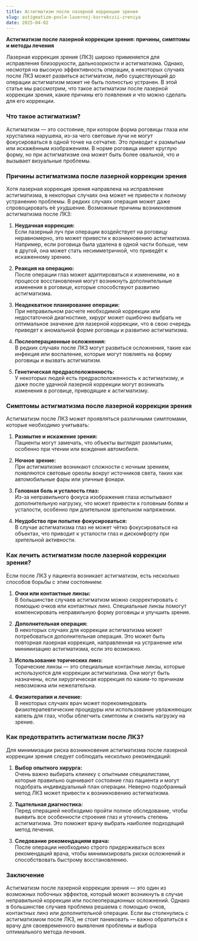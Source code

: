 ```yaml
---
title: Астигматизм после лазерной коррекции зрения
slug: astigmatizm-posle-lazernoj-korrekczii-zreniya
date: 2025-04-02
---
```

<p class="" data-start="0" data-end="83">
  <strong data-start="0" data-end="83">Астигматизм после лазерной коррекции зрения: причины, симптомы и методы лечения</strong>
</p>

<p class="" data-start="85" data-end="534">
  Лазерная коррекция зрения (ЛКЗ) широко применяется для исправления близорукости, дальнозоркости и астигматизма. Однако, несмотря на высокую эффективность операции, в некоторых случаях после ЛКЗ может развиться астигматизм, либо существующий до операции астигматизм может не быть полностью устранен. В этой статье мы рассмотрим, что такое астигматизм после лазерной коррекции зрения, какие причины его появления и что можно сделать для его коррекции.
</p>

<h3 class="" data-start="536" data-end="562">
  Что такое астигматизм?
</h3>

<p class="" data-start="564" data-end="904">
  Астигматизм — это состояние, при котором форма роговицы глаза или хрусталика нарушена, из-за чего световые лучи не могут фокусироваться в одной точке на сетчатке. Это приводит к размытым или искажённым изображениям. В норме роговица имеет круглую форму, но при астигматизме она может быть более овальной, что и вызывает визуальные проблемы.
</p>

<h3 class="" data-start="906" data-end="962">
  Причины астигматизма после лазерной коррекции зрения
</h3>

<p class="" data-start="964" data-end="1229">
  Хотя лазерная коррекция зрения направлена на исправление астигматизма, в некоторых случаях она может не привести к полному устранению проблемы. В редких случаях операция может даже спровоцировать её ухудшение. Возможные причины возникновения астигматизма после ЛКЗ:
</p>

<ol data-start="1231" data-end="2432">
  <li class="" data-start="1231" data-end="1522">
    <p class="" data-start="1234" data-end="1522">
      <strong data-start="1234" data-end="1258">Неудачная коррекция:</strong><br data-start="1258" data-end="1261" />Если лазерный луч при операции воздействует на роговицу неравномерно, это может привести к возникновению астигматизма. Например, если роговица была удалена в одной части больше, чем в другой, она может стать несимметричной, что приведёт к искаженному зрению.
    </p>
  </li>
  
  <li class="" data-start="1524" data-end="1738">
    <p class="" data-start="1527" data-end="1738">
      <strong data-start="1527" data-end="1551">Реакция на операцию:</strong><br data-start="1551" data-end="1554" />После операции глаз может адаптироваться к изменениям, но в процессе восстановления могут возникнуть дополнительные изменения в роговице, которые способствуют развитию астигматизма.
    </p>
  </li>
  
  <li class="" data-start="1740" data-end="2024">
    <p class="" data-start="1743" data-end="2024">
      <strong data-start="1743" data-end="1782">Неадекватное планирование операции:</strong><br data-start="1782" data-end="1785" />При неправильном расчете необходимой коррекции или недостаточной диагностике, хирург может ошибочно выбрать не оптимальное значение для лазерной коррекции, что в свою очередь приведет к аномальной форме роговицы и развитию астигматизма.
    </p>
  </li>
  
  <li class="" data-start="2026" data-end="2221">
    <p class="" data-start="2029" data-end="2221">
      <strong data-start="2029" data-end="2062">Послеоперационные осложнения:</strong><br data-start="2062" data-end="2065" />В редких случаях после ЛКЗ могут развиться осложнения, такие как инфекция или воспаление, которые могут повлиять на форму роговицы и вызвать астигматизм.
    </p>
  </li>
  
  <li class="" data-start="2223" data-end="2432">
    <p class="" data-start="2226" data-end="2432">
      <strong data-start="2226" data-end="2263">Генетическая предрасположенность:</strong><br data-start="2263" data-end="2266" />У некоторых людей есть предрасположенность к астигматизму, и даже после удачной лазерной коррекции могут возникать изменения в роговице, приводящие к астигматизму.
    </p>
  </li>
</ol>

<h3 class="" data-start="2434" data-end="2491">
  Симптомы астигматизма после лазерной коррекции зрения
</h3>

<p class="" data-start="2493" data-end="2585">
  Астигматизм после ЛКЗ может проявляться различными симптомами, которые необходимо учитывать:
</p>

<ol data-start="2587" data-end="3328">
  <li class="" data-start="2587" data-end="2729">
    <p class="" data-start="2590" data-end="2729">
      <strong data-start="2590" data-end="2622">Размытие и искажение зрения:</strong><br data-start="2622" data-end="2625" />Пациенты могут замечать, что объекты выглядят размытыми, особенно при чтении или вождения автомобиля.
    </p>
  </li>
  
  <li class="" data-start="2731" data-end="2913">
    <p class="" data-start="2734" data-end="2913">
      <strong data-start="2734" data-end="2752">Ночное зрение:</strong><br data-start="2752" data-end="2755" />При астигматизме возникают сложности с ночным зрением, появляются световые ореолы вокруг источников света, таких как автомобильные фары или уличные фонари.
    </p>
  </li>
  
  <li class="" data-start="2915" data-end="3135">
    <p class="" data-start="2918" data-end="3135">
      <strong data-start="2918" data-end="2953">Головная боль и усталость глаз:</strong><br data-start="2953" data-end="2956" />Из-за неправильного фокуса изображения глаза испытывают дополнительную нагрузку, что может привести к головным болям и усталости, особенно при длительном зрительном напряжении.
    </p>
  </li>
  
  <li class="" data-start="3137" data-end="3328">
    <p class="" data-start="3140" data-end="3328">
      <strong data-start="3140" data-end="3182">Неудобство при попытке фокусироваться:</strong><br data-start="3182" data-end="3185" />В случае астигматизма глаз не может чётко фокусироваться на объектах, что приводит к усталости глаз и дискомфорту при зрительной активности.
    </p>
  </li>
</ol>

<h3 class="" data-start="3330" data-end="3389">
  Как лечить астигматизм после лазерной коррекции зрения?
</h3>

<p class="" data-start="3391" data-end="3489">
  Если после ЛКЗ у пациента возникает астигматизм, есть несколько способов борьбы с этим состоянием:
</p>

<ol data-start="3491" data-end="4429">
  <li class="" data-start="3491" data-end="3710">
    <p class="" data-start="3494" data-end="3710">
      <strong data-start="3494" data-end="3524">Очки или контактные линзы:</strong><br data-start="3524" data-end="3527" />В большинстве случаев астигматизм можно скорректировать с помощью очков или контактных линз. Специальные линзы помогут компенсировать неправильную форму роговицы и улучшить зрение.
    </p>
  </li>
  
  <li class="" data-start="3712" data-end="3961">
    <p class="" data-start="3715" data-end="3961">
      <strong data-start="3715" data-end="3743">Дополнительная операция:</strong><br data-start="3743" data-end="3746" />В некоторых случаях для коррекции астигматизма может потребоваться дополнительная операция. Это может быть повторная лазерная коррекция, направленная на устранение или минимизацию астигматизма, если это возможно.
    </p>
  </li>
  
  <li class="" data-start="3963" data-end="4212">
    <p class="" data-start="3966" data-end="4212">
      <strong data-start="3966" data-end="4000">Использование торических линз:</strong><br data-start="4000" data-end="4003" />Торические линзы — это специальные контактные линзы, которые используются для коррекции астигматизма. Они могут быть назначены, если хирургическая коррекция по каким-то причинам невозможна или нежелательна.
    </p>
  </li>
  
  <li class="" data-start="4214" data-end="4429">
    <p class="" data-start="4217" data-end="4429">
      <strong data-start="4217" data-end="4244">Физиотерапия и лечение:</strong><br data-start="4244" data-end="4247" />В некоторых случаях врач может порекомендовать физиотерапевтические процедуры или использование увлажняющих капель для глаз, чтобы облегчить симптомы и снизить нагрузку на зрение.
    </p>
  </li>
</ol>

<h3 class="" data-start="4431" data-end="4475">
  Как предотвратить астигматизм после ЛКЗ?
</h3>

<p class="" data-start="4477" data-end="4599">
  Для минимизации риска возникновения астигматизма после лазерной коррекции зрения следует соблюдать несколько рекомендаций:
</p>

<ol data-start="4601" data-end="5294">
  <li class="" data-start="4601" data-end="4866">
    <p class="" data-start="4604" data-end="4866">
      <strong data-start="4604" data-end="4631">Выбор опытного хирурга:</strong><br data-start="4631" data-end="4634" />Очень важно выбирать клинику с опытными специалистами, которые правильно оценивают состояние глаз пациента и могут подобрать индивидуальный план операции. Неверно подобранный метод ЛКЗ может привести к возникновению астигматизма.
    </p>
  </li>
  
  <li class="" data-start="4868" data-end="5096">
    <p class="" data-start="4871" data-end="5096">
      <strong data-start="4871" data-end="4898">Тщательная диагностика:</strong><br data-start="4898" data-end="4901" />Перед операцией необходимо пройти полное обследование, чтобы выявить все особенности строения глаз и уточнить степень астигматизма. Это поможет врачу выбрать наиболее подходящий метод лечения.
    </p>
  </li>
  
  <li class="" data-start="5098" data-end="5294">
    <p class="" data-start="5101" data-end="5294">
      <strong data-start="5101" data-end="5136">Следование рекомендациям врача:</strong><br data-start="5136" data-end="5139" />После операции необходимо строго придерживаться всех рекомендаций врача, чтобы минимизировать риски осложнений и способствовать быстрому восстановлению.
    </p>
  </li>
</ol>

<h3 class="" data-start="5296" data-end="5310">
  Заключение
</h3>

<p class="" data-start="5312" data-end="5767">
  Астигматизм после лазерной коррекции зрения — это один из возможных побочных эффектов, который может возникнуть в случае неправильной коррекции или послеоперационных осложнений. Однако в большинстве случаев проблема решаема с помощью очков, контактных линз или дополнительной операции. Если вы столкнулись с астигматизмом после ЛКЗ, не стоит паниковать — важно обратиться к врачу для своевременного выявления проблемы и выбора оптимального метода лечения.
</p>